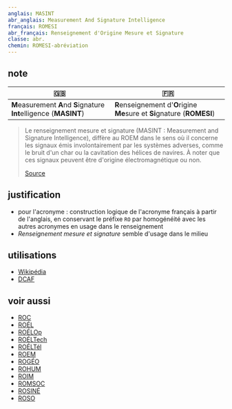 ```yaml
---
anglais: MASINT
abr_anglais: Measurement And Signature Intelligence
français: ROMESI
abr_français: Renseignement d'Origine Mesure et Signature
classe: abr.
chemin: ROMESI-abréviation
---
```

## note

🇬🇧 | 🇫🇷
---|---
**M**easurement **A**nd **S**ignature **Int**elligence (**MASINT**) | **R**enseignement d'**O**rigine **Me**sure et **Si**gnature (**ROMESI**)

> Le renseignement mesure et signature (MASINT : Measurement and Signature Intelligence), diffère au ROEM dans le sens où il concerne les signaux émis involontairement par les systèmes adverses, comme le bruit d'un char ou la cavitation des hélices de navires. À noter que ces signaux peuvent être d'origine électromagnétique ou non.
>
> [Source](https://fr.wikipedia.org/wiki/Renseignement_d%27origine_%C3%A9lectromagn%C3%A9tique)

## justification

- pour l'acronyme : construction logique de l'acronyme français à partir de l'anglais, en conservant le préfixe `RO` par homogénéité avec les autres acronymes en usage dans le renseignement
- _Renseignement mesure et signature_ semble d'usage dans le milieu

## utilisations

- [Wikipédia](https://fr.wikipedia.org/wiki/Renseignement_mesure_et_signature)
- [DCAF](https://www.dcaf.ch/sites/default/files/publications/documents/DCAF_BG_12_Les%20services%20de%20renseignement_0.pdf)

## voir aussi

- [ROC](ROC-abréviation.html)
- [ROÉL](ROÉL-abréviation.html)
- [ROÉLOp](ROÉLOp-abréviation.html)
- [ROÉLTech](ROÉLTech-abréviation.html)
- [ROÉLTél](ROÉLTél-abréviation.html)
- [ROEM](ROEM-abréviation.html)
- [ROGÉO](ROGÉO-abréviation.html)
- [ROHUM](ROHUM-abréviation.html)
- [ROIM](ROIM-abréviation.html)
- [ROMSOC](ROMSOC-abréviation.html)
- [ROSINÉ](ROSINÉ-abréviation.html)
- [ROSO](ROSO-abréviation.html)

